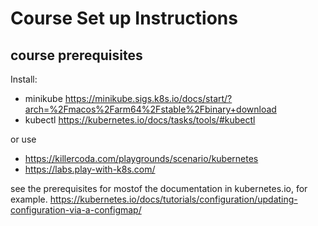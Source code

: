 # Course Set up Instructions

## course prerequisites
Install:
* minikube https://minikube.sigs.k8s.io/docs/start/?arch=%2Fmacos%2Farm64%2Fstable%2Fbinary+download
* kubectl https://kubernetes.io/docs/tasks/tools/#kubectl

or use
* https://killercoda.com/playgrounds/scenario/kubernetes
* https://labs.play-with-k8s.com/


see the prerequisites for mostof the documentation in kubernetes.io, for example.
https://kubernetes.io/docs/tutorials/configuration/updating-configuration-via-a-configmap/
